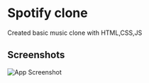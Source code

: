 
# Spotify clone

Created basic music clone with HTML,CSS,JS
## Screenshots

![App Screenshot](https://drive.google.com/file/d/1akAjQzPxGdGcX5DtgXTMzk8QFm2Hwi4B/view?usp=sharing)


